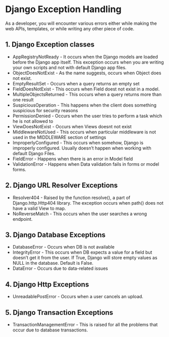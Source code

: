 
# Django Exception Handling
As a developer, you will encounter various errors either while making the web APIs, templates, or while writing any other piece of code.

## 1. Django Exception classes
- AppRegistryNotReady - It occurs when the Django models are loaded before the Django app itself. This exception occurs when you are writing your own scripts and not with default Django app files.
- ObjectDoesNotExist - As the name suggests, occurs when Object does not exist.
- EmptyResultSet - Occurs when a query returns an empty set
- FieldDoesNotExist - This occurs when Field doest not exist in a model.
- MultipleObjectsReturned - This occurs when a query returns more than one result
- SuspiciousOperation - This happens when the client does something suspicious for security reasons
- PermissionDenied - Occurs when the user tries to perform a task which he is not allowed to
- ViewDoesNotExist - Occurs when Views doesnt not exist
- MiddlewareNotUsed - This occurs when particular middleware is not used in the MIDDLEWARE section of settings
- ImproperlyConfigured - This occurs when somehow, Django is improperly configured. Usually doesn’t happen when working with default Django Files.
- FieldError - Happens when there is an error in Model field
- ValidationError - Happens when Data validation fails in forms or model forms.

## 2. Django URL Resolver Exceptions
- Resolver404 - Raised by the function resolve(), a part of Django.http.Http404 library. The exception occurs when path() does not have a valid View to map.
- NoReverseMatch - This occurs when the user searches a wrong endpoint.

## 3. Django Database Exceptions
- DatabaseError - Occurs when DB is not available
- IntegrityError - This occurs when DB expects a value for a field but doesn’t get it from the user. If True, Django will store empty values as NULL in the database. Default is False.
- DataError - Occurs due to data-related issues

## 4. Django Http Exceptions
- UnreadablePostError - Occurs when a user cancels an upload.

## 5. Django Transaction Exceptions
- TransactionManagementError - This is raised for all the problems that occur due to database transactions.
